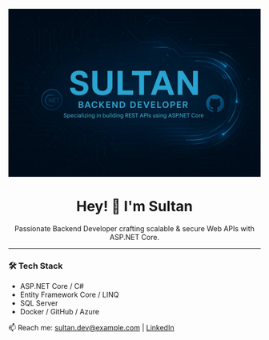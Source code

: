 <p align="center">
  <img src="https://github.com/Soul208/Soul208/blob/main/photo_2025-05-30_03-41-17.jpg?raw=true" alt="Sultan Banner" />
</p>

<h1 align="center">Hey! 👋 I'm Sultan</h1>

<p align="center">
  Passionate Backend Developer crafting scalable & secure Web APIs with ASP.NET Core.
</p>

---

### 🛠 Tech Stack
- ASP.NET Core / C#
- Entity Framework Core / LINQ
- SQL Server
- Docker / GitHub / Azure

📫 Reach me: sultan.dev@example.com | [LinkedIn](https://www.linkedin.com/in/sultan-abdullah-68b93b20a/)
